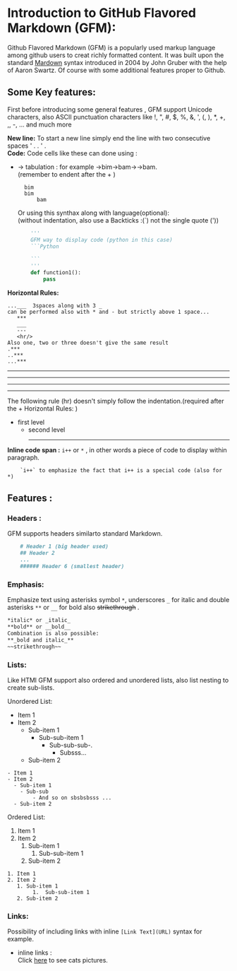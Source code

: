 # Introduction to GitHub Flavored Markdown (GFM):  
  

Github Flavored Markdown (GFM) is a popularly used markup language among github users to creat richly formatted content. It was built upon the standard [Mardown](https://fr.wikipedia.org/wiki/Markdown "See wiki for more") syntax introduced in 2004 by John Gruber with the help of Aaron Swartz. Of course with some additional features 
proper to Github.

## Some Key features: 
First before introducing some general features , GFM support Unicode characters, also ASCII punctuation characters like !, ", #, $, %, &, ', (, ), *, +, ,, -, ... and much more 

__New line:__ To start a new line simply end the line with two consecutive spaces ' . . ' .  
__Code:__ Code cells like these can done using :  
+ -> tabulation : for example ->bim->bam->->bam.   
    (remember to endent after the + )     

        bim
        bim
            bam        
    
    Or using this synthax along with language(optional):  
    (without indentation, also use a Backticks :(`) not the single quote ('))
    
    ```Python
        '''
        GFM way to display code (python in this case)
        ```Python 
        
        ```  
        '''
        def function1():
            pass  

    ```
__Horizontal Rules:__ 
        
    ...___  3spaces along with 3 _ 
    can be performed also with * and - but strictly above 1 space...
       ***
       ___
       ---
       <hr/>
    Also one, two or three doesn't give the same result
    .*** 
    ..***
    ...***
   ***
   ___
   ---
   <hr/>
The following rule (hr) doesn't simply follow the indentation.(required after the + Horizontal Rules: )    

-  first level
    - second level
        <hr/>   

__Inline code span :__ `i++` or `*` , in other words a piece of code to display within paragraph.

        `i++` to emphasize the fact that i++ is a special code (also for *)
  

  
## Features :
### **Headers** :  
GFM supports headers similarto standard Markdown.  
```Markdown 
    # Header 1 (big header used)
    ## Header 2 
    ...
    ###### Header 6 (smallest header)
```

### **Emphasis:**

Emphasize text using asterisks symbol `*`, underscores `_` for italic and double asterisks `**` or `__` for bold also ~~strikethrough~~ .

```markdown
*italic* or _italic_
**bold** or __bold__
Combination is also possible:
**_bold and italic_**
~~strikethrough~~ 
```

### **Lists:** 
Like HTMl GFM support also ordered and unordered lists, also list nesting to create sub-lists.

Unordered List:  

- Item 1
- Item 2
  - Sub-item 1
    - Sub-sub-item 1
        - Sub-sub-sub-.
            - Subsss...
  - Sub-item 2

```
- Item 1
- Item 2
  - Sub-item 1
    - Sub-sub 
        - And so on sbsbsbsss ...
  - Sub-item 2
```

Ordered List:  

1. Item 1
2. Item 2
   1. Sub-item 1
        1.  Sub-sub-item 1
   2. Sub-item 2

```
1. Item 1
2. Item 2
   1. Sub-item 1
        1.  Sub-sub-item 1
   2. Sub-item 2
```

### **Links:** 

Possibility of including links with inline `[Link Text](URL)` syntax for example.

  - inline links :  
        Click [here](https://www.google.com/search?q=cats) to see cats pictures.  
        
